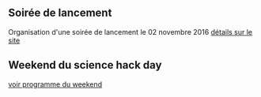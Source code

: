 ## Soirée de lancement
Organisation d'une soirée de lancement le 02 novembre 2016
[détails sur le site](http://www.sciencehackdaybrest.bzh/index.php/2016/11/05/retour-sur-la-soiree-du-2-novembre-2016-avec-les-premieres-idees-de-projets/)

## Weekend du science hack day
[voir programme du weekend](sciencehackday.md/Programme_weekend.md)
